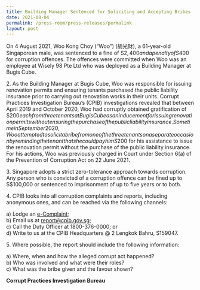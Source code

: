 ```yaml
---
title: Building Manager Sentenced for Soliciting and Accepting Bribes
date: 2021-08-04
permalink: /press-room/press-releases/permalink
layout: post
---
```

On 4 August 2021, Woo Kong Choy (“Woo”) (胡光財), a 61-year-old Singaporean male, was sentenced to a fine of S$2,400 and a penalty of S$400 for corruption offences. The offences were committed when Woo was an employee at Wisely 98 Pte Ltd who was deployed as a Building Manager at Bugis Cube.

2\. As the Building Manager at Bugis Cube, Woo was responsible for issuing renovation permits and ensuring tenants purchased the public liability insurance prior to carrying out renovation works in their units. Corrupt Practices Investigation Bureau’s (CPIB) investigations revealed that between April 2019 and October 2020, Woo had corruptly obtained gratification of S$200 each from three tenants at Bugis Cube as an inducement for issuing renovation permits without ensuring the purchase of the public liability insurance. Sometime in September 2020, Woo attempted to solicit a bribe from one of the three tenants on a separate occasion by reminding the tenant that she could pay him S$200 for his assistance to issue the renovation permit without the purchase of the public liability insurance. For his actions, Woo was previously charged in Court under Section 6(a) of the Prevention of Corruption Act on 22 June 2021.

3\. Singapore adopts a strict zero-tolerance approach towards corruption. Any person who is convicted of a corruption offence can be fined up to S$100,000 or sentenced to imprisonment of up to five years or to both. 

4\. CPIB looks into all corruption complaints and reports, including anonymous ones, and can be reached via the following channels:

a) Lodge an [e-Complaint](/e-services/e-complaint-for-corrupt-conduct);<br>
b) Email us at <a href="mailto:report@cpib.gov.sg" class="spamspan">report@cpib.gov.sg</a>;<br>
c) Call the Duty Officer at 1800-376-0000; or<br>
d) Write to us at the CPIB Headquarters @ 2 Lengkok Bahru, S159047.

5\.        Where possible, the report should include the following information:

a) Where, when and how the alleged corrupt act happened?<br>
b) Who was involved and what were their roles?<br>
c) What was the bribe given and the favour shown?

**Corrupt Practices Investigation Bureau**